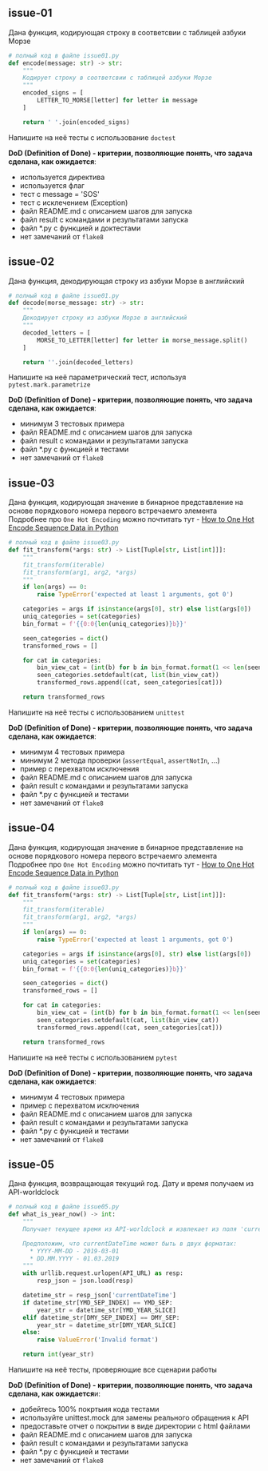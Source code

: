 ## issue-01
Дана функция, кодирующая строку в соответсвии с таблицей азбуки Морзе

```python
# полный код в файле issue01.py
def encode(message: str) -> str:
    """
    Кодирует строку в соответсвии с таблицей азбуки Морзе
    """
    encoded_signs = [
        LETTER_TO_MORSE[letter] for letter in message
    ]

    return ' '.join(encoded_signs)
```

Напишите на неё тесты с использование `doctest`

**DoD (Definition of Done) - критерии, позволяющие понять, что задача сделана, как ожидается**:
* используется директива
* используется флаг
* тест с message = 'SOS'
* тест с исклечением (Exception)
* файл README.md с описанием шагов для запуска
* файл result с командами и результатами запуска
* файл *.py с функцией и доктестами
* нет замечаний от `flake8`

## issue-02
Дана функция, декодирующая строку из азбуки Морзе в английский

```python
# полный код в файле issue01.py
def decode(morse_message: str) -> str:
    """
    Декодирует строку из азбуки Морзе в английский
    """
    decoded_letters = [
        MORSE_TO_LETTER[letter] for letter in morse_message.split()
    ]

    return ''.join(decoded_letters)
```

Напишите на неё параметрический тест, используя `pytest.mark.parametrize`

**DoD (Definition of Done) - критерии, позволяющие понять, что задача сделана, как ожидается**:
* минимум 3 тестовых примера
* файл README.md с описанием шагов для запуска
* файл result с командами и результатами запуска
* файл *.py с функцией и тестами
* нет замечаний от `flake8`

## issue-03
Дана функция, кодирующая значение в бинарное представление на основе порядкового номера первого встречаемго элемента\
Подробнее про `One Hot Encoding` можно почтитать тут - [How to One Hot Encode Sequence Data in Python](https://machinelearningmastery.com/how-to-one-hot-encode-sequence-data-in-python/)

```python
# полный код в файле issue03.py
def fit_transform(*args: str) -> List[Tuple[str, List[int]]]:
    """
    fit_transform(iterable)
    fit_transform(arg1, arg2, *args)
    """
    if len(args) == 0:
        raise TypeError('expected at least 1 arguments, got 0')

    categories = args if isinstance(args[0], str) else list(args[0])
    uniq_categories = set(categories)
    bin_format = f'{{0:0{len(uniq_categories)}b}}'

    seen_categories = dict()
    transformed_rows = []

    for cat in categories:
        bin_view_cat = (int(b) for b in bin_format.format(1 << len(seen_categories)))
        seen_categories.setdefault(cat, list(bin_view_cat))
        transformed_rows.append((cat, seen_categories[cat]))

    return transformed_rows
```

Напишите на неё тесты с использованием `unittest`

**DoD (Definition of Done) - критерии, позволяющие понять, что задача сделана, как ожидается**:
* минимум 4 тестовых примера
* минимум 2 метода проверки (`assertEqual`, `assertNotIn`, ...)
* пример с перехватом исключения
* файл README.md с описанием шагов для запуска
* файл result с командами и результатами запуска
* файл *.py с функцией и тестами
* нет замечаний от `flake8`

## issue-04
Дана функция, кодирующая значение в бинарное представление на основе порядкового номера первого встречаемго элемента\
Подробнее про `One Hot Encoding` можно почтитать тут - [How to One Hot Encode Sequence Data in Python](https://machinelearningmastery.com/how-to-one-hot-encode-sequence-data-in-python/)

```python
# полный код в файле issue03.py
def fit_transform(*args: str) -> List[Tuple[str, List[int]]]:
    """
    fit_transform(iterable)
    fit_transform(arg1, arg2, *args)
    """
    if len(args) == 0:
        raise TypeError('expected at least 1 arguments, got 0')

    categories = args if isinstance(args[0], str) else list(args[0])
    uniq_categories = set(categories)
    bin_format = f'{{0:0{len(uniq_categories)}b}}'

    seen_categories = dict()
    transformed_rows = []

    for cat in categories:
        bin_view_cat = (int(b) for b in bin_format.format(1 << len(seen_categories)))
        seen_categories.setdefault(cat, list(bin_view_cat))
        transformed_rows.append((cat, seen_categories[cat]))

    return transformed_rows
```

Напишите на неё тесты с использованием `pytest`

**DoD (Definition of Done) - критерии, позволяющие понять, что задача сделана, как ожидается**:
* минимум 4 тестовых примера
* пример с перехватом исключения
* файл README.md с описанием шагов для запуска
* файл result с командами и результатами запуска
* файл *.py с функцией и тестами
* нет замечаний от `flake8`

## issue-05
Дана функция, возвращающая текущий год. Дату и время получаем из API-worldclock

```python
# полный код в файле issue05.py
def what_is_year_now() -> int:
    """
    Получает текущее время из API-worldclock и извлекает из поля 'currentDateTime' год

    Предположим, что currentDateTime может быть в двух форматах:
      * YYYY-MM-DD - 2019-03-01
      * DD.MM.YYYY - 01.03.2019
    """
    with urllib.request.urlopen(API_URL) as resp:
        resp_json = json.load(resp)

    datetime_str = resp_json['currentDateTime']
    if datetime_str[YMD_SEP_INDEX] == YMD_SEP:
        year_str = datetime_str[YMD_YEAR_SLICE]
    elif datetime_str[DMY_SEP_INDEX] == DMY_SEP:
        year_str = datetime_str[DMY_YEAR_SLICE]
    else:
        raise ValueError('Invalid format')

    return int(year_str)
```

Напишите на неё тесты, проверяющие все сценарии работы

**DoD (Definition of Done) - критерии, позволяющие понять, что задача сделана, как ожидается**и:
* добейтесь 100% покртыия кода тестами
* используйте unittest.mock для замены реального обращения к API
* предоставьте отчет о покрытии в виде директории с html файлами
* файл README.md с описанием шагов для запуска
* файл result с командами и результатами запуска
* файл *.py с функцией и тестами
* нет замечаний от `flake8`
